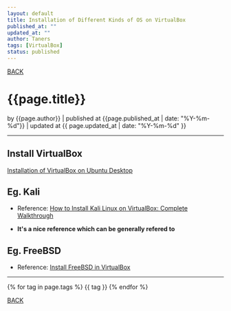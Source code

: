 ```yaml
---
layout: default
title: Installation of Different Kinds of OS on VirtualBox
published_at: ""
updated_at: ""
author: Taners
tags: [VirtualBox]
status: published
---
```


[BACK](../)

# {{page.title}}

by {{page.author}} |
published at {{page.published_at | date: "%Y-%m-%d"}} |
updated at {{ page.updated_at | date: "%Y-%m-%d" }}

---



## Install VirtualBox

[Installation of VirtualBox on Ubuntu Desktop](log/2019-09-14-00.md)


## Eg. Kali

- Reference: [How to Install Kali Linux on VirtualBox: Complete Walkthrough](https://www.nakivo.com/blog/how-to-install-kali-linux-on-virtualbox/)

- **It's a nice reference which can be generally refered to** 


## Eg. FreeBSD

- Reference: [Install FreeBSD in VirtualBox](https://linuxhint.com/install_freebsd_virtualbox/)


---

{% for tag in page.tags %}
  {{ tag }}
{% endfor %}

[BACK](../)

